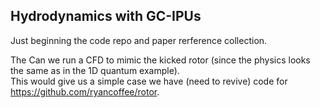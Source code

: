 ## Hydrodynamics with GC-IPUs  

Just beginning the code repo and paper rerference collection.

The Can we run a CFD to mimic the kicked rotor (since the physics looks the same as in the 1D quantum example).  
This would give us a simple case we have (need to revive) code for https://github.com/ryancoffee/rotor.  


